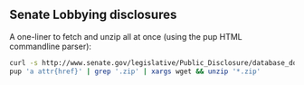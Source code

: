 ## Senate Lobbying disclosures


A one-liner to fetch and unzip all at once (using the pup HTML commandline parser):

~~~bash
curl -s http://www.senate.gov/legislative/Public_Disclosure/database_download.htm … | \
pup 'a attr{href}' | grep '.zip' | xargs wget && unzip '*.zip'
~~~
